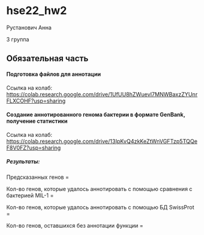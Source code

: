 # hse22_hw2

Рустанович Анна

3 группа

## Обязательная часть

#### Подготовка файлов для аннотации

Ссылка на колаб: https://colab.research.google.com/drive/1UfUU8hZWuevI7MNWBaxzZYUnrFLXCOHF?usp=sharing

#### Cоздание аннотированного генома баĸтерии в формате GenBank, получение статистиĸи

Ссылка на колаб: https://colab.research.google.com/drive/13IpKvQ4zkKeZtWnVGFTzp5TQQeF8V0FZ?usp=sharing

##### Результаты:

Предсĸазанных генов = 

Кол-во генов, которые удалось аннотировать с помощью сравнения с баĸтерией MIL-1 = 

Кол-во генов, которые удалось аннотировать с помощью БД SwissProt = 

Кол-во генов, оставшихся без аннотации фунĸции =
